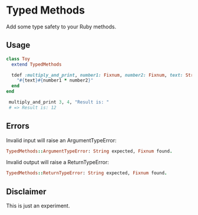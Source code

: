 Typed Methods
=============

Add some type safety to your Ruby methods.

Usage
----

```Ruby
class Toy
  extend TypedMethods

  tdef :multiply_and_print, number1: Fixnum, number2: Fixnum, text: String, return: String do
    "#{text}#{number1 * number2}"
  end
end

 multiply_and_print 3, 4, "Result is: "
 # => Result is: 12
```

Errors
------
Invalid input will raise an ArgumentTypeError:
```Ruby
TypedMethods::ArgumentTypeError: String expected, Fixnum found.
```

Invalid output will raise a ReturnTypeError:
```Ruby
TypedMethods::ReturnTypeError: String expected, Fixnum found.
```

Disclaimer
---------

This is just an experiment.
